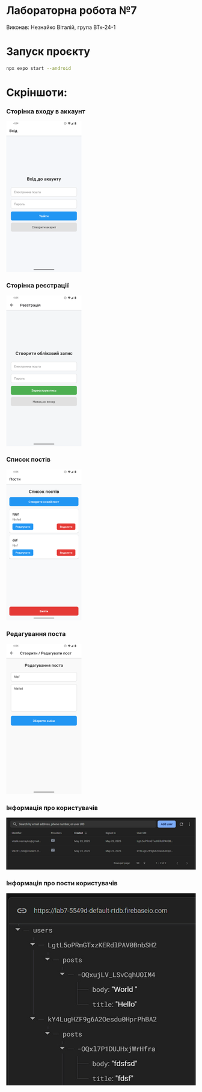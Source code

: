 # Лабораторна робота №7

Виконав: Незнайко Віталій, група ВТк-24-1

# Запуск проєкту

```sh
npx expo start --android
```

# Скріншоти:
### Сторінка входу в аккаунт

<img src="assets/screenshots/Login.png" style="width: 200px; height: 400px;" alt="LoginScreen"/>

### Сторінка реєстрації

<img src="assets/screenshots/Register.png" style="width: 200px; height: 400px;" alt="RegisterScreen"/>

### Список постів
<img src="assets/screenshots/List.png" style="width: 200px; height: 400px;" alt="List"/>

### Редагування поста
<img src="assets/screenshots/PostEdit.png" style="width: 200px; height: 400px;" alt="PostEdit"/>

### Інформація про користувачів
<img src="assets/screenshots/dataUsers.jpg" alt="dataUsers"/>

### Інформація про пости користувачів
<img src="assets/screenshots/dataPosts.jpg" alt="dataPosts"/>

